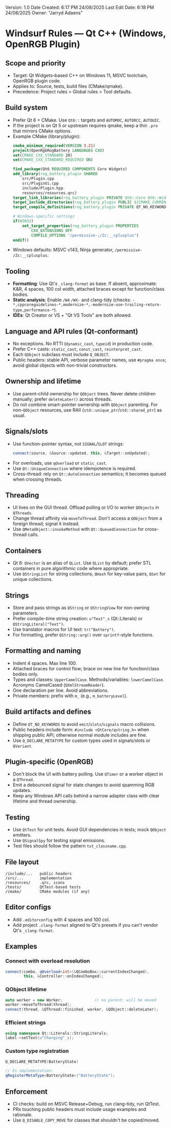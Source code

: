 Version: 1.0
Date Created: 6:17 PM 24/08/2025
Last Edit Date: 6:18 PM 24/08/2025
Owner: "Jarryd Adaens"

# Windsurf Rules — Qt C++ (Windows, OpenRGB Plugin)

## Scope and priority
- Target: Qt Widgets–based C++ on Windows 11, MSVC toolchain, OpenRGB plugin code.
- Applies to: Source, tests, build files (CMake/qmake).
- Precedence: Project rules > Global rules > Tool defaults.

## Build system
- Prefer Qt 6 + CMake. Use `Qt6::` targets and `AUTOMOC`, `AUTORCC`, `AUTOUIC`.
- If the project is on Qt 5 or upstream requires qmake, keep a thin `.pro` that mirrors CMake options.
- Example CMake (library/plugin):
  ```cmake
  cmake_minimum_required(VERSION 3.21)
  project(OpenRgbRogBattery LANGUAGES CXX)
  set(CMAKE_CXX_STANDARD 20)
  set(CMAKE_CXX_STANDARD_REQUIRED ON)

  find_package(Qt6 REQUIRED COMPONENTS Core Widgets)
  add_library(rog_battery_plugin SHARED
      src/Plugin.cpp
      src/PluginUi.cpp
      include/Plugin.hpp
      resources/resources.qrc)
  target_link_libraries(rog_battery_plugin PRIVATE Qt6::Core Qt6::Widgets)
  target_include_directories(rog_battery_plugin PUBLIC ${CMAKE_CURRENT_SOURCE_DIR}/include)
  target_compile_definitions(rog_battery_plugin PRIVATE QT_NO_KEYWORDS)
  
  # Windows-specific settings
  if(WIN32)
      set_target_properties(rog_battery_plugin PROPERTIES
          CXX_EXTENSIONS OFF
          COMPILE_OPTIONS "/permissive-;/Zc:__cplusplus")
  endif()
  ```
- Windows defaults: MSVC v143, Ninja generator, `/permissive-` `/Zc:__cplusplus`.

## Tooling

- **Formatting**: Use Qt's `_clang-format` as base. If absent, approximate: K&R, 4 spaces, 100 col width, attached braces except for function/class bodies.
- **Static analysis**: Enable `/W4` `/WX-` and clang-tidy (checks: `-*,cppcoreguidelines-*,modernize-*,-modernize-use-trailing-return-type,performance-*`).
- **IDEs**: Qt Creator or VS + "Qt VS Tools" are both allowed.

## Language and API rules (Qt-conformant)

- No exceptions. No RTTI (`dynamic_cast`, `typeid`) in production code.
- Prefer C++ casts: `static_cast`, `const_cast`, `reinterpret_cast`.
- Each `QObject` subclass must include `Q_OBJECT`.
- Public headers: stable API, verbose parameter names, use `#pragma once`; avoid global objects with non-trivial constructors.

## Ownership and lifetime

- Use parent–child ownership for `QObject` trees. Never delete children manually; prefer `deleteLater()` across threads.
- Do not combine smart-pointer ownership with `QObject` parenting. For non-`QObject` resources, use RAII (`std::unique_ptr`/`std::shared_ptr`) as usual.

## Signals/slots

- Use function-pointer syntax, not `SIGNAL`/`SLOT` strings:
  ```cpp
  connect(source, &Source::updated, this, &Target::onUpdated);
  ```
- For overloads, use `qOverload` or `static_cast`.
- Use `Qt::UniqueConnection` where idempotence is required.
- Cross-thread: rely on `Qt::AutoConnection` semantics; it becomes queued when crossing threads.

## Threading

- UI lives on the GUI thread. Offload polling or I/O to worker `QObjects` in `QThreads`.
- Change thread affinity via `moveToThread`. Don't access a `QObject` from a foreign thread; signal it instead.
- Use `QMetaObject::invokeMethod` with `Qt::QueuedConnection` for cross-thread calls.

## Containers

- Qt 6: `QVector` is an alias of `QList`. Use `QList` by default; prefer STL containers in pure algorithmic code where appropriate.
- Use `QStringList` for string collections, `QHash` for key-value pairs, `QSet` for unique collections.

## Strings

- Store and pass strings as `QString` or `QStringView` for non-owning parameters.
- Prefer compile-time string creation: `u"Text"_s` (Qt::Literals) or `QStringLiteral("Text")`.
- Use translator macros for UI text: `tr("Battery")`.
- For formatting, prefer `QString::arg()` over `sprintf`-style functions.

## Formatting and naming

- Indent 4 spaces. Max line 100.
- Attached braces for control flow; brace on new line for function/class bodies only.
- Types and classes: `UpperCamelCase`. Methods/variables: `lowerCamelCase`. Acronyms CamelCased (`QXmlStreamReader`).
- One declaration per line. Avoid abbreviations.
- Private members: prefix with `m_` (e.g., `m_batteryLevel`).

## Build artifacts and defines

- Define `QT_NO_KEYWORDS` to avoid `emit`/`slots`/`signals` macro collisions.
- Public headers include form: `#include <QtCore/qstring.h>` when shipping public API; otherwise normal module includes are fine.
- Use `Q_DECLARE_METATYPE` for custom types used in signals/slots or `QVariant`.

## Plugin-specific (OpenRGB)

- Don't block the UI with battery polling. Use `QTimer` or a worker object in a `QThread`.
- Emit a debounced signal for state changes to avoid spamming RGB updates.
- Keep any Windows API calls behind a narrow adapter class with clear lifetime and thread ownership.

## Testing

- Use `QtTest` for unit tests. Avoid GUI dependencies in tests; mock `QObject` emitters.
- Use `QSignalSpy` for testing signal emissions.
- Test files should follow the pattern `tst_classname.cpp`.

## File layout

```
/include/...   public headers
/src/...       implementation  
/resources/    .qrc, icons
/tests/        QtTest-based tests
/cmake/        CMake modules (if any)
```

## Editor configs

- Add `.editorconfig` with 4 spaces and 100 col.
- Add project `.clang-format` aligned to Qt's presets if you can't vendor Qt's `_clang-format`.

## Examples

### Connect with overload resolution
```cpp
connect(combo, qOverload<int>(&QComboBox::currentIndexChanged),
        this, &Controller::onIndexChanged);
```

### QObject lifetime
```cpp
auto worker = new Worker;              // no parent; will be moved
worker->moveToThread(thread);
connect(thread, &QThread::finished, worker, &QObject::deleteLater);
```

### Efficient strings
```cpp
using namespace Qt::Literals::StringLiterals;
label->setText(u"Charging"_s);
```

### Custom type registration
```cpp
Q_DECLARE_METATYPE(BatteryState)

// In implementation:
qRegisterMetaType<BatteryState>("BatteryState");
```

## Enforcement

- CI checks: build on MSVC Release+Debug, run clang-tidy, run QtTest.
- PRs touching public headers must include usage examples and rationale.
- Use `Q_DISABLE_COPY_MOVE` for classes that shouldn't be copied/moved.
